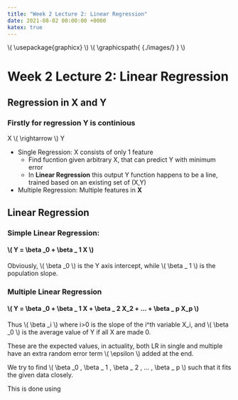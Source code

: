 ```yaml
---
title: "Week 2 Lecture 2: Linear Regression"
date: 2021-08-02 00:00:00 +0000
katex: true
---
```

\\( \usepackage{graphicx} \\)
\\( \graphicspath{ {./images/} } \\)
# Week 2 Lecture 2: Linear Regression

## Regression in X and Y

### Firstly for **regression** Y is continious

X \\( \rightarrow \\) Y

* Single Regression: X consists of only 1 feature
  * Find fucntion given arbitrary X, that can predict Y with minimum error
  * In **Linear Regression** this output Y function happens to be a line, trained based on an existing set of (X,Y)
* Multiple Regression: Multiple features in **X**

## Linear Regression

### Simple Linear Regression:
#### \\( Y = \beta _0 + \beta _ 1 X \\)

Obviously, \\( \beta _0 \\) is the Y axis intercept, while \\( \beta _ 1 \\) is the population slope.
 
### Multiple Linear Regression

#### \\( Y = \beta _0 + \beta _ 1 X + \beta _ 2 X_2 + ... + \beta _ p X_p \\)

Thus \\( \beta _i \\) where i>0 is the slope of the i^th variable X_i, and \\( \beta _0 \\) is the average value of Y if all X are made 0.


These are the expected values, in actuality, both LR in single and multiple have an extra random error term \\( \epsilon \\) added at the end.

We try to find \\( \beta _0 , \beta _ 1 , \beta _ 2 , ... , \beta _ p  \\) such that it fits the given data closely.

This is done using
